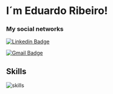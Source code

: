 # I´m Eduardo Ribeiro!  

### My   social networks
[![Linkedin Badge](https://img.shields.io/badge/-LinkedIn-blue?style=flat-square&logo=Linkedin&logoColor=white&link=https://www.linkedin.com/in/edurpj/)](https://www.linkedin.com/in/edurpj/)

[![Gmail Badge](https://img.shields.io/badge/-Gmail-c14438?style=flat-square&logo=Gmail&logoColor=white&link=mailto:edurpj3@gmail.com)](mailto:edurpj3@gmail.com)
## Skills
![skills](https://user-images.githubusercontent.com/69088210/111705659-d55df380-881f-11eb-8be5-f4c6e1500b62.png)

<!--
**edurpj/edurpj** is a ✨ _special_ ✨ repository because its `README.md` (this file) appears on your GitHub profile.

Here are some ideas to get you started:

- 🔭 I’m currently working on ...
- 🌱 I’m currently learning ...
- 👯 I’m looking to collaborate on ...
- 🤔 I’m looking for help with ...
- 💬 Ask me about ...
- 📫 How to reach me: ...
- 😄 Pronouns: ...
- ⚡ Fun fact: ...
-->
